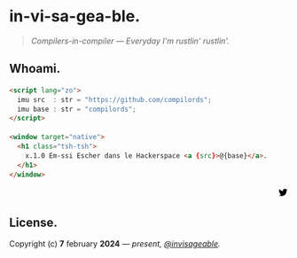 # **i**n-v**i**-sa-g**ea**-ble.

> *Compilers-in-compiler — Everyday I'm rustlin' rustlin'.*

## Wh**o**am**i**.

```html
<script lang="zo">
  imu src  : str = "https://github.com/compilords";
  imu base : str = "compilords";
</script>

<window target="native">
  <h1 class="tsh-tsh">
    x.1.0 Em-ssi Escher dans le Hackerspace <a {src}>@{base}</a>.
  </h1>
</window>
```

<p align="right">
  <a
    style="outline:none;"
    href="https://twitter.com/invisageable">
    <img height="20" src="./assets/icon/icon-twitter.svg" />
  </a>
</p>

## License.

Copyright (c) **7** february **2024** — *present, [@invisageable](https://twitter.com/invisageable).*
